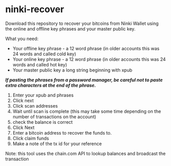 # ninki-recover

Download this repository to recover your bitcoins from Ninki Wallet using the online and offline key phrases and your master public key.

What you need:

* Your offline key phrase - a 12 word phrase (in older accounts this was 24 words and called cold key)
* Your online key phrase - a 12 word phrase (in older accounts this was 24 words and called hot key)
* Your master public key a long string beginning with xpub

***If pasting the phrases from a password manager, be careful not to paste extra characters at the end of the phrase.***

1. Enter your xpub and phrases
2. Click next
3. Click scan addresses
4. Wait until scan is complete (this may take some time depending on the number of transactions on the account)
6. check the balance is correct
7. Click Next
8. Enter a bitcoin address to recover the funds to.
9. Click claim funds
10. Make a note of the tx id for your reference

Note: this tool uses the chain.com API to lookup balances and broadcast the transaction
